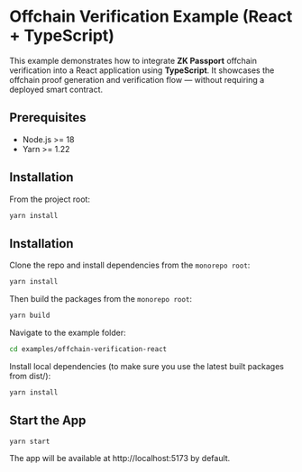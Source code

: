 # Offchain Verification Example (React + TypeScript)

This example demonstrates how to integrate **ZK Passport** offchain verification into a React application using **TypeScript**.
It showcases the offchain proof generation and verification flow — without requiring a deployed smart contract.

## Prerequisites

- Node.js >= 18
- Yarn >= 1.22

## Installation

From the project root:

```bash
yarn install
```

## Installation

Clone the repo and install dependencies from the `monorepo root`:

```bash
yarn install
```

Then build the packages from the `monorepo root`:

```bash
yarn build
```

Navigate to the example folder:

```bash
cd examples/offchain-verification-react
```

Install local dependencies (to make sure you use the latest built packages from dist/):

```bash
yarn install
```

## Start the App

```bash
yarn start
```

The app will be available at http://localhost:5173 by default.
